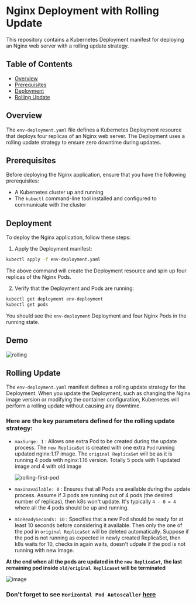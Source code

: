 # Nginx Deployment with Rolling Update

This repository contains a Kubernetes Deployment manifest for deploying an Nginx web server with a rolling update strategy.

## Table of Contents

- [Overview](#overview)
- [Prerequisites](#prerequisites)
- [Deployment](#deployment)
- [Rolling Update](#rolling-update)

## Overview

The `env-deployment.yaml` file defines a Kubernetes Deployment resource that deploys four replicas of an Nginx web server. The Deployment uses a rolling update strategy to ensure zero downtime during updates.

## Prerequisites

Before deploying the Nginx application, ensure that you have the following prerequisites:

- A Kubernetes cluster up and running
- The `kubectl` command-line tool installed and configured to communicate with the cluster

## Deployment

To deploy the Nginx application, follow these steps:

1. Apply the Deployment manifest:

```bash
kubectl apply -f env-deployment.yaml
```
The above command will create the Deployment resource and spin up four replicas of the Nginx Pods.

2. Verify that the Deployment and Pods are running:
```bash
kubectl get deployment env-deployment
kubectl get pods
```

You should see the `env-deployment` Deployment and four Nginx Pods in the running state.


## Demo


![rolling](https://github.com/Shreyank031/k8s-RollingUpdate-HorizontalPodAutoScale/assets/115367978/ffef8e6b-8e1c-4a3d-88f4-cf16ccaf47fa)



## Rolling Update

The `env-deployment.yaml` manifest defines a rolling update strategy for the Deployment. When you update the Deployment, such as changing the Nginx image version or modifying the container configuration, Kubernetes will perform a rolling update without causing any downtime.

###  Here are the key parameters defined for the rolling update strategy:

- `maxSurge: 1` : Allows one extra Pod to be created during the update process. The `new ReplicaSet` is created with one extra `Pod` running updated nginx:1.17 image. The `original ReplicaSet` will be as it is running 4 pods with nginx:1.16 version. Totally 5 pods with 1 updated image and 4 with old image


  ![rolling-first-pod](https://github.com/Shreyank031/k8s-RollingUpdate-HorizontalPodAutoScale/assets/115367978/703245ad-6ee5-4b0b-bcb9-ac164cc2b40f)

  

- `maxUnavailable: 0` : Ensures that all Pods are available during the update process. Assume if 3 pods are running out of 4 pods (the desired number of replicas), then k8s won't update. It's typically `4 - 0 = 4` where all the 4 pods should be up and running.

- `minReadySeconds: 10` : Specifies that a new Pod should be ready for at least 10 seconds before considering it available. Then only the one of the pod in `original ReplicaSet` will be deleted automatically. Suppose if the pod is not running as expected in newly created ReplicaSet, then k8s waits for 10, checks in again waits, doesn't udpate if the pod is not running with new image.


**At the end when all the pods are updated in the `new ReplicaSet`, the last remaining pod inside `old/original Replicaset` will be terminated**

![image](https://github.com/Shreyank031/k8s-RollingUpdate-HorizontalPodAutoScale/assets/115367978/bf8b2028-f7da-4890-adf3-da65c00ec501)



### Don't forget to see `Horizontal Pod Autoscaller` [here](HorizontalPodAutoScalling/README.md)
